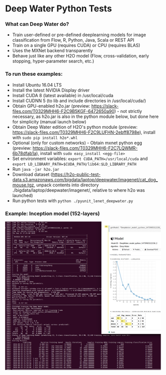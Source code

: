 # Deep Water Python Tests

### What can Deep Water do?
* Train user-defined or pre-defined deeplearning models for image classification from Flow, R, Python, Java, Scala or REST API
* Train on a single GPU (requires CUDA) or CPU (requires BLAS) 
* Uses the MXNet backend transparently
* Behave just like any other H2O model (Flow, cross-validation, early stopping, hyper-parameter search, etc.)

### To run these examples:
* Install Ubuntu 16.04 LTS
* Install the latest NVIDIA Display driver
* Install CUDA 8 (latest available) in /usr/local/cuda
* Install CUDNN 5 (to lib and include directories in /usr/local/cuda/)
* Obtain GPU-enabled h2o.jar (preview: https://slack-files.com/T0329MHH6-F2C9B5KGF-6472650a90) - not strictly necessary, as h2o.jar is also in the python module below, but done here for simplicity (manual launch below)
* Obtain Deep Water edition of H2O's python module (preview: https://slack-files.com/T0329MHH6-F2C9LUFHN-2ebff8798e), install with `sudo pip install h2o*.whl`
* Optional (only for custom networks) - Obtain mxnet python egg (preview: https://slack-files.com/T0329MHH6-F2C7LQWMR-6b78dfab1a), install with `sudo easy_install <egg-file>`
* Set environment variables: `export CUDA_PATH=/usr/local/cuda` and `export LD_LIBRARY_PATH=$CUDA_PATH/lib64:$LD_LIBRARY_PATH`
* Run `java -jar h2o.jar`
* Download dataset (https://h2o-public-test-data.s3.amazonaws.com/bigdata/laptop/deepwater/imagenet/cat_dog_mouse.tgz, unpack contents into directory ./bigdata/laptop/deepwater/imagenet/<here>, relative to where h2o was launched)
* Run python tests with `python ./pyunit_lenet_deepwater.py`

### Example: Inception model (152-layers)
![inception](./inception.png "Inception model")
